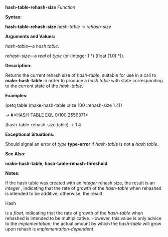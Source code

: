 **hash-table-rehash-size** *Function* 

**Syntax:** 

**hash-table-rehash-size** *hash-table → rehash-size* 

**Arguments and Values:** 

*hash-table*—a *hash table*. 

*rehash-size*—a *real* of *type* (or (integer 1 \*) (float (1.0) \*)). 

**Description:** 

Returns the current rehash size of *hash-table*, suitable for use in a call to **make-hash-table** in order to produce a *hash table* with state corresponding to the current state of the *hash-table*. 

**Examples:** 

(setq table (make-hash-table :size 100 :rehash-size 1.4)) 

*→* #&#60;HASH-TABLE EQL 0/100 2556371&#62; 

(hash-table-rehash-size table) *→* 1.4 

**Exceptional Situations:** 

Should signal an error of *type* **type-error** if *hash-table* is not a *hash table*. 

**See Also:** 

**make-hash-table**, **hash-table-rehash-threshold** 

**Notes:** 

If the hash table was created with an *integer* rehash size, the result is an *integer* , indicating that the rate of growth of the *hash-table* when rehashed is intended to be additive; otherwise, the result 

Hash 

 

 

is a *float*, indicating that the rate of growth of the *hash-table* when rehashed is intended to be multiplicative. However, this value is only advice to the *implementation*; the actual amount by which the *hash-table* will grow upon rehash is *implementation-dependent*. 

